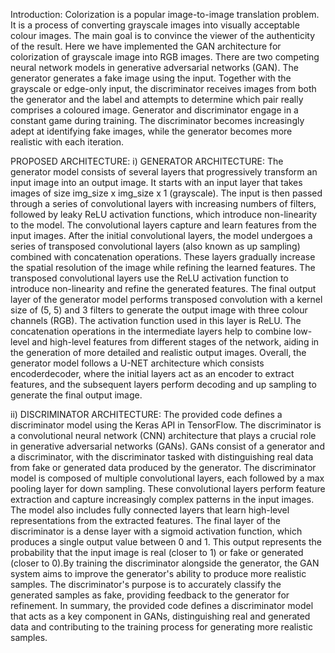 Introduction:
Colorization is a popular image-to-image translation problem. It is a process of converting
grayscale images into visually acceptable colour images. The main goal is to convince the
viewer of the authenticity of the result. Here we have implemented the GAN architecture for
colorization of grayscale image into RGB images. There are two competing neural network
models in generative adversarial networks (GAN). The generator generates a fake image using
the input. Together with the grayscale or edge-only input, the discriminator receives images
from both the generator and the label and attempts to determine which pair really comprises a
coloured image. Generator and discriminator engage in a constant game during training. The
discriminator becomes increasingly adept at identifying fake images, while the generator
becomes more realistic with each iteration.

PROPOSED ARCHITECTURE:
i) GENERATOR ARCHITECTURE:
The generator model consists of several layers that progressively transform an input image
into an output image. It starts with an input layer that takes images of size img_size x
img_size x 1 (grayscale). The input is then passed through a series of convolutional layers
with increasing numbers of filters, followed by leaky ReLU activation functions, which
introduce non-linearity to the model. The convolutional layers capture and learn features
from the input images.
After the initial convolutional layers, the model undergoes a series of transposed
convolutional layers (also known as up sampling) combined with concatenation operations.
These layers gradually increase the spatial resolution of the image while refining the
learned features. The transposed convolutional layers use the ReLU activation function to
introduce non-linearity and refine the generated features.
The final output layer of the generator model performs transposed convolution with a kernel
size of (5, 5) and 3 filters to generate the output image with three colour channels (RGB).
The activation function used in this layer is ReLU. The concatenation operations in the
intermediate layers help to combine low-level and high-level features from different stages
of the network, aiding in the generation of more detailed and realistic output images.
Overall, the generator model follows a U-NET architecture which consists encoderdecoder, where the initial layers act as an encoder to extract features, and the subsequent
layers perform decoding and up sampling to generate the final output image.

ii) DISCRIMINATOR ARCHITECTURE:
The provided code defines a discriminator model using the Keras API in TensorFlow. The
discriminator is a convolutional neural network (CNN) architecture that plays a crucial role in
generative adversarial networks (GANs). GANs consist of a generator and a discriminator, with
the discriminator tasked with distinguishing real data from fake or generated data produced by
the generator. The discriminator model is composed of multiple convolutional layers, each
followed by a max pooling layer for down sampling. These convolutional layers perform
feature extraction and capture increasingly complex patterns in the input images. The model
also includes fully connected layers that learn high-level representations from the extracted
features. The final layer of the discriminator is a dense layer with a sigmoid activation function,
which produces a single output value between 0 and 1. This output represents the probability
that the input image is real (closer to 1) or fake or generated (closer to 0).By training the
discriminator alongside the generator, the GAN system aims to improve the generator's ability
to produce more realistic samples. The discriminator's purpose is to accurately classify the
generated samples as fake, providing feedback to the generator for refinement. In summary,
the provided code defines a discriminator model that acts as a key component in GANs,
distinguishing real and generated data and contributing to the training process for generating
more realistic samples.
